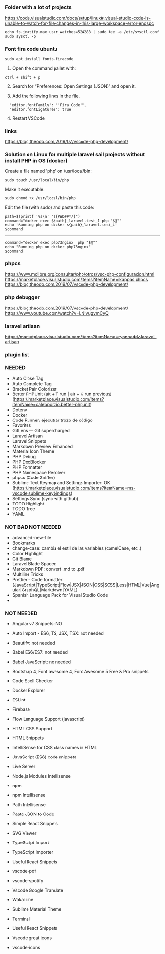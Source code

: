 ### Folder with a lot of projects

https://code.visualstudio.com/docs/setup/linux#_visual-studio-code-is-unable-to-watch-for-file-changes-in-this-large-workspace-error-enospc

```
echo fs.inotify.max_user_watches=524288 | sudo tee -a /etc/sysctl.conf
sudo sysctl -p
````

### Font fira code ubuntu

````
sudo apt install fonts-firacode
````

1. Open the command pallet with:
````
ctrl + shift + p
````
2. Search for “Preferences: Open Settings (JSON)” and open it.

3. Add the following lines in the file.
````
  "editor.fontFamily": "'Fira Code'",
  "editor.fontLigatures": true
 ````
4. Restart VSCode


### links
https://blog.theodo.com/2019/07/vscode-php-development/

### Solution on Linux for multiple laravel sail projects without install PHP in OS (docker)

Create a file named 'php' on /usr/local/bin: 
```
sudo touch /usr/local/bin/php
```

Make it executable: 
```
sudo chmod +x /usr/local/bin/php
```

Edit the file (with sudo) and paste this code:
```
path=$(printf '%s\n' "${PWD##*/}")
command="docker exec ${path}_laravel.test_1 php "$@""
echo "Running php on docker ${path}_laravel.test_1"
$command
```
--- 
```
command="docker exec php73nginx  php "$@""
echo "Running php on docker php73nginx"
$command
```
### phpcs
https://www.mclibre.org/consultar/php/otros/vsc-php-configuracion.html
https://marketplace.visualstudio.com/items?itemName=ikappas.phpcs
https://blog.theodo.com/2019/07/vscode-php-development/

### php debugger
https://blog.theodo.com/2019/07/vscode-php-development/
https://www.youtube.com/watch?v=LNIvugvmCyQ

### laravel artisan 
https://marketplace.visualstudio.com/items?itemName=ryannaddy.laravel-artisan

### plugin list

### NEEDED

* Auto Close Tag
* Auto Complete Tag
* Bracket Pair Colorizer
* Better PHPUnit (alt + T run | alt + G run previous) (https://marketplace.visualstudio.com/items?itemName=calebporzio.better-phpunit)
* Dotenv
* Docker
* Code Runner: ejecutrar trozo de código
* Favorites
* GitLens — Git supercharged
* Laravel Artisan
* Laravel Snippets
* Markdown Preview Enhanced
* Material Icon Theme
* PHP Debug
* PHP DocBlocker
* PHP Formatter
* PHP Namespace Resolver
* phpcs (Code Sniffer)
* Sublime Text Keymap and Settings Importer: OK (https://marketplace.visualstudio.com/items?itemName=ms-vscode.sublime-keybindings)
* Settings Sync (sync with github)
* TODO Highlight
* TODO Tree
* YAML

### NOT BAD NOT NEEDED

* advanced-new-file
* Bookmarks
* change-case: cambia el estil de las variables (camelCase, etc..)
* Color Highlight
* Git Blame
* Laravel Blade Spacer: 
* Markdown PDF: convert .md to .pdf
* Multiline Tricks
* Prettier - Code formatter (JavaScript|TypeScript|Flow|JSX|JSON|CSS|SCSS|Less|HTML|Vue|Angular|GraphQL|Markdown|YAML)
* Spanish Language Pack for Visual Studio Code
* 

### NOT NEEDED

* Angular v7 Snippets: NO
* Auto Import - ES6, TS, JSX, TSX: not needed
* Beautify: not needed
* Babel ES6/ES7: not needed
* Babel JavaScript: no needed
* Bootstrap 4, Font awesome 4, Font Awesome 5 Free & Pro snippets
* Code Spell Checker
* Docker Explorer
* ESLint
* Firebase
* Flow Language Support (javascript)
* HTML CSS Support
* HTML Snippets
* IntelliSense for CSS class names in HTML
* JavaScript (ES6) code snippets
* Live Server
* Node.js Modules Intellisense
* npm
* npm Intellisense
* Path Intellisense
* Paste JSON to Code
* Simple React Snippets
* SVG Viewer
* TypeScript Import
* TypeScript Importer
* Useful React Snippets
* vscode-pdf
* vscode-spotify
* Vscode Google Translate
* WakaTime


* Sublime Material Theme
* Terminal
* Useful React Snippets
* Vscode great icons
* vscode-icons

